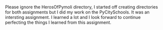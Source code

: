 Please ignore the HerosOfPymoli directory, I started off creating directories for both assignments but I did my work on the PyCitySchools. 
It was an intersting assignment. I learned a lot and I look forward to continue perfecting the things I learned from this assignment.
